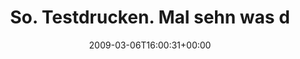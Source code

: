 ---
retweeted: false
source: <a href="http://twitter.com" rel="nofollow">Twitter Web Client</a>
entities:
  hashtags:
  - text: da
    indices:
    - '54'
    - '57'
  symbols: []
  user_mentions: []
  urls: []
display_text_range:
- '0'
- '57'
favorite_count: '0'
id_str: '1288774033'
truncated: false
retweet_count: '0'
id: '1288774033'
created_at: Fri Mar 06 16:00:31 +0000 2009
favorited: false
full_text: 'So. Testdrucken. Mal sehn was der Copyshop dazu sagt. #da'
lang: de
tags:
- da
- pesos:twitter
date: '2009-03-06T16:00:31+00:00'
src: https://twitter.com/bascht/status/1288774033
original_url: https://twitter.com/bascht/status/1288774033
type: twitter_tweet
text: 'So. Testdrucken. Mal sehn was der Copyshop dazu sagt. #da'
title: So. Testdrucken. Mal sehn was d

---